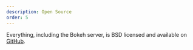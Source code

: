 ```yaml
---
description: Open Source
order: 5
---
```

Everything, including the Bokeh server, is BSD licensed and available on [GitHub](//github.com/bokeh/bokeh).